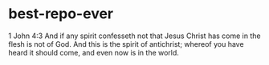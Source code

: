 # best-repo-ever

1 John 4:3
And if any spirit confesseth not that Jesus Christ has come in the flesh is not of God. And this is the spirit of antichrist; whereof you have heard it should come, and even now is in the world.